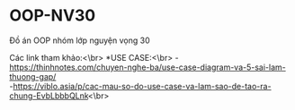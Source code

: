 # OOP-NV30
Đồ án OOP nhóm lớp nguyện vọng 30

Các link tham khảo:<\br>
*USE CASE:<\br>
-https://thinhnotes.com/chuyen-nghe-ba/use-case-diagram-va-5-sai-lam-thuong-gap/</br>
-https://viblo.asia/p/cac-mau-so-do-use-case-va-lam-sao-de-tao-ra-chung-EvbLbbbQLnk<\br>
